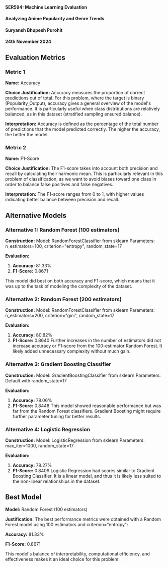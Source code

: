#### SER594: Machine Learning Evaluation

#### Analyzing Anime Popularity and Genre Trends

#### Suryansh Bhupesh Purohit

#### 24th November 2024

## Evaluation Metrics

### Metric 1

**Name:** Accuracy

**Choice Justification:** Accuracy measures the proportion of correct predictions out of total. For this problem, where the target is binary (Popularity_Output), accuracy gives a general overview of the model's performance. It is particularly useful when class distributions are relatively balanced, as in this dataset (stratified sampling ensured balance).

**Interpretation:** Accuracy is defined as the percentage of the total number of predictions that the model predicted correctly. The higher the accuracy, the better the model.

### Metric 2

**Name:** F1-Score

**Choice Justification:** The F1-score takes into account both precision and recall by calculating their harmonic mean. This is particularly relevant in this problem of classification, as we want to avoid biases toward one class in order to balance false positives and false negatives.

**Interpretation:** The F1-score ranges from 0 to 1, with higher values indicating better balance between precision and recall.

## Alternative Models

### Alternative 1: Random Forest (100 estimators)

**Construction:**
Model: RandomForestClassifier from sklearn
Parameters: n_estimators=100, criterion="entropy", random_state=17

**Evaluation:**

1. **Accuracy:** 81.33%
2. **F1-Score:** 0.8671

This model did best on both accuracy and F1-score, which means that it was up to the task of modeling the complexity of the dataset.

### Alternative 2: Random Forest (200 estimators)

**Construction:**
Model: RandomForestClassifier from sklearn
Parameters: n_estimators=200, criterion="gini", random_state=17

**Evaluation:**

1. **Accuracy:** 80.82%
2. **F1-Score:** 0.8640
   Further increases in the number of estimators did not increase accuracy or F1-score from the 100-estimator Random Forest. It likely added unnecessary complexity without much gain.

### Alternative 3: Gradient Boosting Classifier

**Construction:**
Model: GradientBoostingClassifier from sklearn
Parameters: Default with random_state=17

**Evaluation:**

1. **Accuracy:** 78.06%
2. **F1-Score:** 0.8448
   This model showed reasonable performance but was far from the Random Forest classifiers. Gradient Boosting might require further parameter tuning for better results.

### Alternative 4: Logistic Regression

**Construction:**
Model: LogisticRegression from sklearn
Parameters: max_iter=1000, random_state=17

**Evaluation:**

1. **Accuracy:** 78.27%
2. **F1-Score:** 0.8409
   Logistic Regression had scores similar to Gradient Boosting Classifier. It is a linear model, and thus it is likely less suited to the non-linear relationships in the dataset.

## Best Model

**Model:** Random Forest (100 estimators)

**Justification:**
The best performance metrics were obtained with a Random Forest model using 100 estimators and criterion="entropy":

**Accuracy:** 81.33%

**F1-Score:** 0.8671

This model's balance of interpretability, computational efficiency, and effectiveness makes it an ideal choice for this problem.
